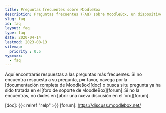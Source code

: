 ```yaml
---
title: Preguntas frecuentes sobre MoodleBox
description: Preguntas frecuentes (FAQ) sobre MoodleBox, un dispositivo móvil autónomo, pequeño y barato que funciona sin Internet y que combina un punto de acceso inalámbrico con un servidor Moodle completo.
slug: faq
id: faq
layout: faq
type: faq
date: 2020-04-14
lastmod: 2023-08-13
sitemap:
  priority : 0.5
typeseo:
  - faq
---
```

Aquí encontrarás respuestas a las preguntas más frecuentes. Si no encuentra respuesta a su pregunta, por favor, navega por la [documentación completa de MoodleBox][doc] o busca si tu pregunta ya ha sido tratada en el [foro de soporte de MoodleBox][forum]. Si no la encuentras, no dudes en [abrir una nueva discusión en el foro][forum].

  [doc]: {{< relref "help" >}}
  [forum]: https://discuss.moodlebox.net/
